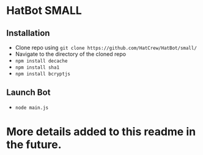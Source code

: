 # HatBot SMALL

## Installation

* Clone repo using `git clone https://github.com/HatCrew/HatBot/small/`
* Navigate to the directory of the cloned repo
* `npm install decache`
* `npm install sha1`
* `npm install bcryptjs`

## Launch Bot

* `node main.js`


# More details added to this readme in the future.
